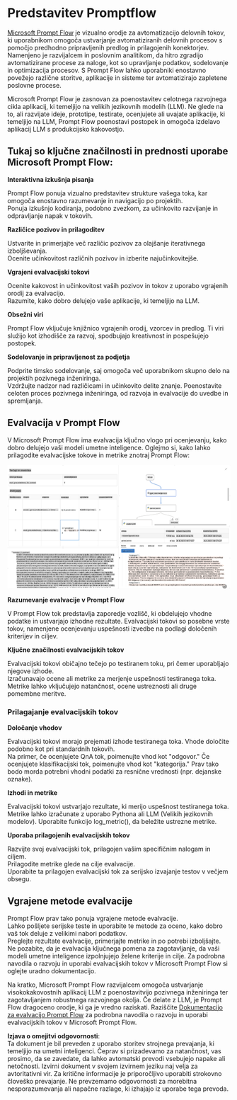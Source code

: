 # **Predstavitev Promptflow**

[Microsoft Prompt Flow](https://microsoft.github.io/promptflow/index.html?WT.mc_id=aiml-138114-kinfeylo) je vizualno orodje za avtomatizacijo delovnih tokov, ki uporabnikom omogoča ustvarjanje avtomatiziranih delovnih procesov s pomočjo predhodno pripravljenih predlog in prilagojenih konektorjev. Namenjeno je razvijalcem in poslovnim analitikom, da hitro zgradijo avtomatizirane procese za naloge, kot so upravljanje podatkov, sodelovanje in optimizacija procesov. S Prompt Flow lahko uporabniki enostavno povežejo različne storitve, aplikacije in sisteme ter avtomatizirajo zapletene poslovne procese.

Microsoft Prompt Flow je zasnovan za poenostavitev celotnega razvojnega cikla aplikacij, ki temeljijo na velikih jezikovnih modelih (LLM). Ne glede na to, ali razvijate ideje, prototipe, testirate, ocenjujete ali uvajate aplikacije, ki temeljijo na LLM, Prompt Flow poenostavi postopek in omogoča izdelavo aplikacij LLM s produkcijsko kakovostjo.

## Tukaj so ključne značilnosti in prednosti uporabe Microsoft Prompt Flow:

**Interaktivna izkušnja pisanja**

Prompt Flow ponuja vizualno predstavitev strukture vašega toka, kar omogoča enostavno razumevanje in navigacijo po projektih.  
Ponuja izkušnjo kodiranja, podobno zvezkom, za učinkovito razvijanje in odpravljanje napak v tokovih.

**Različice pozivov in prilagoditev**

Ustvarite in primerjajte več različic pozivov za olajšanje iterativnega izboljševanja.  
Ocenite učinkovitost različnih pozivov in izberite najučinkovitejše.

**Vgrajeni evalvacijski tokovi**

Ocenite kakovost in učinkovitost vaših pozivov in tokov z uporabo vgrajenih orodij za evalvacijo.  
Razumite, kako dobro delujejo vaše aplikacije, ki temeljijo na LLM.

**Obsežni viri**

Prompt Flow vključuje knjižnico vgrajenih orodij, vzorcev in predlog. Ti viri služijo kot izhodišče za razvoj, spodbujajo kreativnost in pospešujejo postopek.

**Sodelovanje in pripravljenost za podjetja**

Podprite timsko sodelovanje, saj omogoča več uporabnikom skupno delo na projektih pozivnega inženiringa.  
Vzdržujte nadzor nad različicami in učinkovito delite znanje. Poenostavite celoten proces pozivnega inženiringa, od razvoja in evalvacije do uvedbe in spremljanja.

## Evalvacija v Prompt Flow

V Microsoft Prompt Flow ima evalvacija ključno vlogo pri ocenjevanju, kako dobro delujejo vaši modeli umetne inteligence. Oglejmo si, kako lahko prilagodite evalvacijske tokove in metrike znotraj Prompt Flow:

![PFVizualise](../../../../../translated_images/pfvisualize.93c453890f4088830217fa7308b1a589058ed499bbfff160c85676066b5cbf2d.sl.png)

**Razumevanje evalvacije v Prompt Flow**

V Prompt Flow tok predstavlja zaporedje vozlišč, ki obdelujejo vhodne podatke in ustvarjajo izhodne rezultate. Evalvacijski tokovi so posebne vrste tokov, namenjene ocenjevanju uspešnosti izvedbe na podlagi določenih kriterijev in ciljev.

**Ključne značilnosti evalvacijskih tokov**

Evalvacijski tokovi običajno tečejo po testiranem toku, pri čemer uporabljajo njegove izhode.  
Izračunavajo ocene ali metrike za merjenje uspešnosti testiranega toka. Metrike lahko vključujejo natančnost, ocene ustreznosti ali druge pomembne meritve.

### Prilagajanje evalvacijskih tokov

**Določanje vhodov**

Evalvacijski tokovi morajo prejemati izhode testiranega toka. Vhode določite podobno kot pri standardnih tokovih.  
Na primer, če ocenjujete QnA tok, poimenujte vhod kot "odgovor." Če ocenjujete klasifikacijski tok, poimenujte vhod kot "kategorija." Prav tako bodo morda potrebni vhodni podatki za resnične vrednosti (npr. dejanske oznake).

**Izhodi in metrike**

Evalvacijski tokovi ustvarjajo rezultate, ki merijo uspešnost testiranega toka.  
Metrike lahko izračunate z uporabo Pythona ali LLM (Velikih jezikovnih modelov). Uporabite funkcijo log_metric(), da beležite ustrezne metrike.

**Uporaba prilagojenih evalvacijskih tokov**

Razvijte svoj evalvacijski tok, prilagojen vašim specifičnim nalogam in ciljem.  
Prilagodite metrike glede na cilje evalvacije.  
Uporabite ta prilagojen evalvacijski tok za serijsko izvajanje testov v večjem obsegu.

## Vgrajene metode evalvacije

Prompt Flow prav tako ponuja vgrajene metode evalvacije.  
Lahko pošljete serijske teste in uporabite te metode za oceno, kako dobro vaš tok deluje z velikimi nabori podatkov.  
Preglejte rezultate evalvacije, primerjajte metrike in po potrebi izboljšajte.  
Ne pozabite, da je evalvacija ključnega pomena za zagotavljanje, da vaši modeli umetne inteligence izpolnjujejo želene kriterije in cilje. Za podrobna navodila o razvoju in uporabi evalvacijskih tokov v Microsoft Prompt Flow si oglejte uradno dokumentacijo.

Na kratko, Microsoft Prompt Flow razvijalcem omogoča ustvarjanje visokokakovostnih aplikacij LLM z poenostavitvijo pozivnega inženiringa ter zagotavljanjem robustnega razvojnega okolja. Če delate z LLM, je Prompt Flow dragoceno orodje, ki ga je vredno raziskati. Raziščite [Dokumentacijo za evalvacijo Prompt Flow](https://learn.microsoft.com/azure/machine-learning/prompt-flow/how-to-develop-an-evaluation-flow?view=azureml-api-2?WT.mc_id=aiml-138114-kinfeylo) za podrobna navodila o razvoju in uporabi evalvacijskih tokov v Microsoft Prompt Flow.

**Izjava o omejitvi odgovornosti**:  
Ta dokument je bil preveden z uporabo storitev strojnega prevajanja, ki temeljijo na umetni inteligenci. Čeprav si prizadevamo za natančnost, vas prosimo, da se zavedate, da lahko avtomatski prevodi vsebujejo napake ali netočnosti. Izvirni dokument v svojem izvirnem jeziku naj velja za avtoritativni vir. Za kritične informacije je priporočljivo uporabiti strokovno človeško prevajanje. Ne prevzemamo odgovornosti za morebitna nesporazumevanja ali napačne razlage, ki izhajajo iz uporabe tega prevoda.